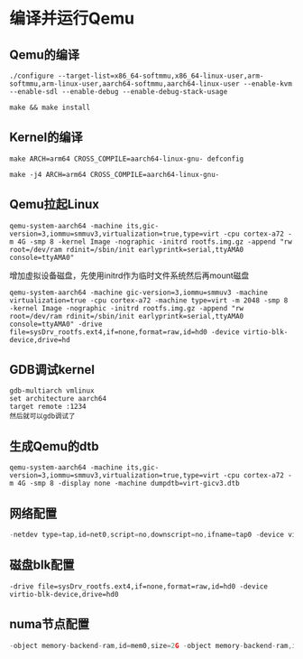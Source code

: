 # 编译并运行Qemu
## Qemu的编译

```shell
./configure --target-list=x86_64-softmmu,x86_64-linux-user,arm-softmmu,arm-linux-user,aarch64-softmmu,aarch64-linux-user --enable-kvm --enable-sdl --enable-debug --enable-debug-stack-usage 

make && make install
```

## Kernel的编译

```shell
make ARCH=arm64 CROSS_COMPILE=aarch64-linux-gnu- defconfig

make -j4 ARCH=arm64 CROSS_COMPILE=aarch64-linux-gnu-
```

## Qemu拉起Linux

```shell
qemu-system-aarch64 -machine its,gic-version=3,iommu=smmuv3,virtualization=true,type=virt -cpu cortex-a72 -m 4G -smp 8 -kernel Image -nographic -initrd rootfs.img.gz -append "rw root=/dev/ram rdinit=/sbin/init earlyprintk=serial,ttyAMA0 console=ttyAMA0"
```

增加虚拟设备磁盘，先使用initrd作为临时文件系统然后再mount磁盘

```shell
qemu-system-aarch64 -machine gic-version=3,iommu=smmuv3 -machine virtualization=true -cpu cortex-a72 -machine type=virt -m 2048 -smp 8 -kernel Image -nographic -initrd rootfs.img.gz -append "rw root=/dev/ram rdinit=/sbin/init earlyprintk=serial,ttyAMA0 console=ttyAMA0" -drive file=sysDrv_rootfs.ext4,if=none,format=raw,id=hd0 -device virtio-blk-device,drive=hd
```

## GDB调试kernel

```shell
gdb-multiarch vmlinux
set architecture aarch64
target remote :1234
然后就可以gdb调试了
```

## 生成Qemu的dtb

```shell
qemu-system-aarch64 -machine its,gic-version=3,iommu=smmuv3,virtualization=true,type=virt -cpu cortex-a72 -m 4G -smp 8 -display none -machine dumpdtb=virt-gicv3.dtb
```

## 网络配置

```c
-netdev type=tap,id=net0,script=no,downscript=no,ifname=tap0 -device virtio-net,netdev=net0
```

## 磁盘blk配置
```
-drive file=sysDrv_rootfs.ext4,if=none,format=raw,id=hd0 -device virtio-blk-device,drive=hd0
```

## numa节点配置

```c
-object memory-backend-ram,id=mem0,size=2G -object memory-backend-ram,id=mem1,size=2G -numa node,memdev=mem0,cpus=0-3 -numa node,memdev=mem1,cpus=4-7
```




